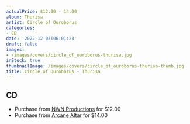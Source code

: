 ```yaml
---
actualPrice: $12.00 - 14.00
album: Thurisa
artist: Circle of Ouroborus
categories:
- CD
date: '2022-12-03T06:01:23'
draft: false
images:
- /images/covers/circle_of_ouroborus-thurisa.jpg
inStock: true
thumbnailImage: /images/covers/circle_of_ouroborus-thurisa-thumb.jpg
title: Circle of Ouroborus - Thurisa
---
```


## CD
* Purchase from [NWN Productions](http://shop.nwnprod.com/index.php?route=product/product&path=93&product_id=29269&sort=pd.name&order=ASC) for $12.00
* Purchase from [Arcane Altar](https://arcanealtar.bigcartel.com/product/circle-of-ouroborus-thurisa-cd) for $14.00
